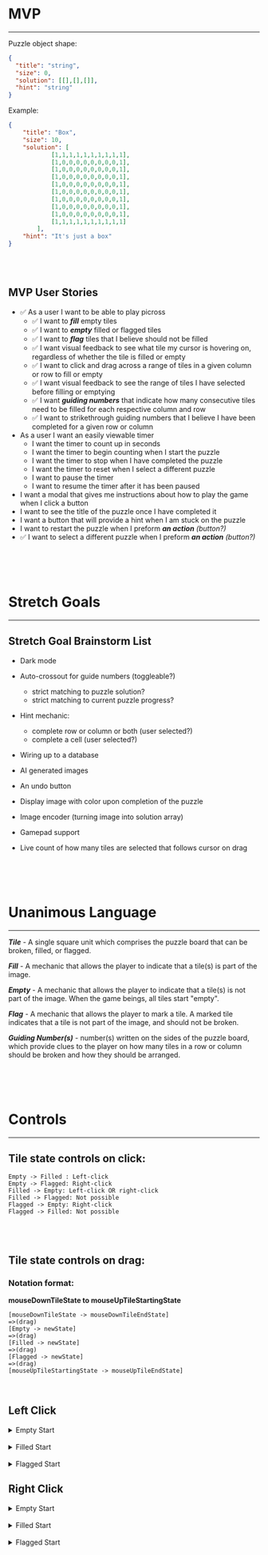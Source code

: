 # MVP
---
Puzzle object shape:
```json
{
  "title": "string",
  "size": 0,
  "solution": [[],[],[]],
  "hint": "string"
}
```
Example:
```json
{
    "title": "Box",
    "size": 10,
    "solution": [
            [1,1,1,1,1,1,1,1,1,1],
            [1,0,0,0,0,0,0,0,0,1],
            [1,0,0,0,0,0,0,0,0,1],
            [1,0,0,0,0,0,0,0,0,1],
            [1,0,0,0,0,0,0,0,0,1],
            [1,0,0,0,0,0,0,0,0,1],
            [1,0,0,0,0,0,0,0,0,1],
            [1,0,0,0,0,0,0,0,0,1],
            [1,0,0,0,0,0,0,0,0,1],
            [1,1,1,1,1,1,1,1,1,1]
        ],
    "hint": "It's just a box"
}
```

<br>
<br>

## MVP User Stories
- ✅ As a user I want to be able to play picross
  - ✅ I want to **_fill_** empty tiles
  - ✅ I want to **_empty_** filled or flagged tiles
  - ✅ I want to **_flag_** tiles that I believe should not be filled
  - ✅ I want visual feedback to see what tile my cursor is hovering on, regardless of whether the tile is filled or empty
  - ✅ I want to click and drag across a range of tiles in a given column or row to fill or empty
  - ✅ I want visual feedback to see the range of tiles I have selected before filling or emptying
  - ✅ I want **_guiding numbers_** that indicate how many consecutive tiles need to be filled for each respective column and row
  - ✅ I want to strikethrough guiding numbers that I believe I have been completed for a given row or column
- As a user I want an easily viewable timer
  - I want the timer to count up in seconds
  - I want the timer to begin counting when I start the puzzle
  - I want the timer to stop when I have completed the puzzle
  - I want the timer to reset when I select a different puzzle
  - I want to pause the timer
  - I want to resume the timer after it has been paused
- I want a modal that gives me instructions about how to play the game when I click a button
- I want to see the title of the puzzle once I have completed it
- I want a button that will provide a hint when I am stuck on the puzzle
- I want to restart the puzzle when I preform **_an action_** *(button?)*
- ✅ I want to select a different puzzle when I preform **_an action_** *(button?)*

<br>
<br>
<br>

# Stretch Goals
---
## Stretch Goal Brainstorm List

- Dark mode

- Auto-crossout for guide numbers (toggleable?)
  - strict matching to puzzle solution?
  - strict matching to current puzzle progress?

- Hint mechanic:
  - complete row or column or both (user selected?)
  - complete a cell (user selected?)

- Wiring up to a database

- AI generated images

- An undo button

- Display image with color upon completion of the puzzle

- Image encoder (turning image into solution array)

- Gamepad support

- Live count of how many tiles are selected that follows cursor on drag

<br>
<br>
<br>

# Unanimous Language
---
**_Tile_** - A single square unit which comprises the puzzle board that can be broken, filled, or flagged.

**_Fill_** - A mechanic that allows the player to indicate that a tile(s) is part of the image.

**_Empty_** - A mechanic that allows the player to indicate that a tile(s) is not part of the image. When the game beings, all tiles start "empty".

**_Flag_** - A mechanic that allows the player to mark a tile. A marked tile indicates that a tile is not part of the image, and should not be broken.

**_Guiding Number(s)_** - number(s) written on the sides of the puzzle board, which provide clues to the player on how many tiles in a row or column should be broken and how they should be arranged.

<br>
<br>
<br>

# Controls
---
## Tile state controls on click:
```
Empty -> Filled : Left-click
Empty -> Flagged: Right-click
Filled -> Empty: Left-click OR right-click
Filled -> Flagged: Not possible
Flagged -> Empty: Right-click
Flagged -> Filled: Not possible
```

<br />
<br />

## Tile state controls on drag:

### Notation format:
**mouseDownTileState to mouseUpTileStartingState**
```
[mouseDownTileState -> mouseDownTileEndState]
=>(drag)
[Empty -> newState]
=>(drag)
[Filled -> newState]
=>(drag)
[Flagged -> newState]
=>(drag)
[mouseUpTileStartingState -> mouseUpTileEndState]
```

<br />

## Left Click
<details>
<summary> Empty Start </summary>
<br />

**EMPTY to EMPTY**
```
[Empty -> Filled]
=>
[Empty -> Filled]
=>
[Filled -> Filled]
=>
[Flagged -> Flagged]
=>
[Empty -> Filled]
```
**EMPTY to FILLED**
```
[Empty -> Filled]
=>
[Empty -> Filled]
=>
[Filled -> Filled]
=>
[Flagged -> Flagged]
=>
[Filled -> Filled]
```
**EMPTY to FLAGGED**
```
[Empty -> Filled]
=>
[Empty -> Filled]
=>
[Filled -> Filled]
=>
[Flagged -> Flagged]
=>
[Flagged -> Flagged]
```
</details>

<br />

<details>
<summary> Filled Start </summary>
<br />

**FILLED to EMPTY**
```
[Filled -> Empty]
=>
[Empty -> Empty]
=>
[Filled -> Empty]
=>
[Flagged -> Flagged]
=>
[Empty -> Empty]
```
**FILLED to FILLED**
```
[Filled -> Empty]
=>
[Empty -> Empty]
=>
[Filled -> Empty]
=>
[Flagged -> Flagged]
=>
[Filled -> Empty]
```
**FILLED to FLAGGED**
```
[Filled -> Empty]
=>
[Empty -> Empty]
=>
[Filled -> Empty]
=>
[Flagged -> Flagged]
=>
[Flagged -> Flagged]
```
</details>

<br />

<details>
<summary> Flagged Start </summary>
<br />

**FLAGGED to EMPTY**
```
[Flagged -> Flagged]
=>
[Empty -> Filled]
=>
[Filled -> Filled]
=>
[Flagged -> Flagged]
=>
[Empty -> Filled]
```
**FLAGGED to FILLED**
```
[Flagged -> Flagged]
=>
[Empty -> Filled]
=>
[Filled -> Filled]
=>
[Flagged -> Flagged]
=>
[Filled -> Filled]
```
**FLAGGED to FLAGGED**
```
[Flagged -> Flagged]
=>
[Empty -> Filled]
=>
[Filled -> Filled]
=>
[Flagged -> Flagged]
=>
[Flagged -> Flagged]
```
</details>

## Right Click
<details>
<summary> Empty Start </summary>
<br />

**EMPTY to EMPTY**
```
[Empty -> Flagged]
=>
[Empty -> Flagged]
=>
[Filled -> Filled]
=>
[Flagged -> Flagged]
=>
[Empty -> Flagged]
```
**EMPTY to FILLED**
```
[Empty -> Flagged]
=>
[Empty -> Flagged]
=>
[Filled -> Filled]
=>
[Flagged -> Flagged]
=>
[Filled -> Filled]
```
**EMPTY to FLAGGED**
```
[Empty -> Flagged]
=>
[Empty -> Flagged]
=>
[Filled -> Filled]
=>
[Flagged -> Flagged]
=>
[Flagged -> Flagged]
```
</details>

<br />

<details>
<summary> Filled Start </summary>
<br />

**FILLED to EMPTY**
```
[Filled -> Filled]
=>
[Empty -> Flagged]
=>
[Filled -> Filled]
=>
[Flagged -> Flagged]
=>
[Empty -> Flagged]
```
**FILLED to FILLED**
```
[Filled -> Filled]
=>
[Empty -> Flagged]
=>
[Filled -> Filled]
=>
[Flagged -> Flagged]
=>
[Filled -> Filled]
```
**FILLED to FLAGGED**
```
[Filled -> Filled]
=>
[Empty -> Flagged]
=>
[Filled -> Filled]
=>
[Flagged -> Flagged]
=>
[Flagged -> Flagged]
```
</details>

<br />

<details>
<summary> Flagged Start </summary>
<br />

**FLAGGED to EMPTY**
```
[Flagged -> Empty]
=>
[Empty -> Empty]
=>
[Filled -> Filled]
=>
[Flagged -> Empty]
=>
[Empty -> Empty]
```
**FLAGGED to FILLED**
```
[Flagged -> Empty]
=>
[Empty -> Empty]
=>
[Filled -> Filled]
=>
[Flagged -> Empty]
=>
[Filled -> Filled]
```
**FLAGGED to FLAGGED**
```
[Flagged -> Empty]
=>
[Empty -> Empty]
=>
[Filled -> Filled]
=>
[Flagged -> Empty]
=>
[Flagged -> Empty]
```
</details>